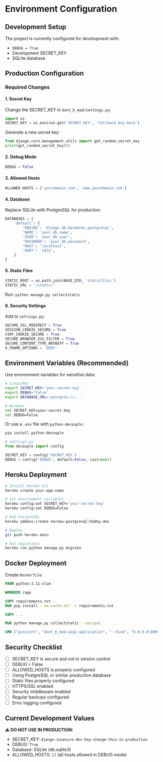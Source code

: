 # Environment Configuration

## Development Setup

The project is currently configured for development with:
- `DEBUG = True`
- Development SECRET_KEY
- SQLite database

## Production Configuration

### Required Changes

#### 1. Secret Key
Change the SECRET_KEY in `dont_b_mad/settings.py`:
```python
import os
SECRET_KEY = os.environ.get('SECRET_KEY', 'fallback-key-here')
```

Generate a new secret key:
```python
from django.core.management.utils import get_random_secret_key
print(get_random_secret_key())
```

#### 2. Debug Mode
```python
DEBUG = False
```

#### 3. Allowed Hosts
```python
ALLOWED_HOSTS = ['yourdomain.com', 'www.yourdomain.com']
```

#### 4. Database
Replace SQLite with PostgreSQL for production:
```python
DATABASES = {
    'default': {
        'ENGINE': 'django.db.backends.postgresql',
        'NAME': 'your_db_name',
        'USER': 'your_db_user',
        'PASSWORD': 'your_db_password',
        'HOST': 'localhost',
        'PORT': '5432',
    }
}
```

#### 5. Static Files
```python
STATIC_ROOT = os.path.join(BASE_DIR, 'staticfiles')
STATIC_URL = '/static/'
```

Run: `python manage.py collectstatic`

#### 6. Security Settings
Add to `settings.py`:
```python
SECURE_SSL_REDIRECT = True
SESSION_COOKIE_SECURE = True
CSRF_COOKIE_SECURE = True
SECURE_BROWSER_XSS_FILTER = True
SECURE_CONTENT_TYPE_NOSNIFF = True
X_FRAME_OPTIONS = 'DENY'
```

## Environment Variables (Recommended)

Use environment variables for sensitive data:

```bash
# Linux/Mac
export SECRET_KEY='your-secret-key'
export DEBUG='False'
export DATABASE_URL='postgres://...'

# Windows
set SECRET_KEY=your-secret-key
set DEBUG=False
```

Or use a `.env` file with `python-decouple`:

```bash
pip install python-decouple
```

```python
# settings.py
from decouple import config

SECRET_KEY = config('SECRET_KEY')
DEBUG = config('DEBUG', default=False, cast=bool)
```

## Heroku Deployment

```bash
# Install Heroku CLI
heroku create your-app-name

# Set environment variables
heroku config:set SECRET_KEY='your-secret-key'
heroku config:set DEBUG=False

# Add PostgreSQL
heroku addons:create heroku-postgresql:hobby-dev

# Deploy
git push heroku main

# Run migrations
heroku run python manage.py migrate
```

## Docker Deployment

Create `Dockerfile`:
```dockerfile
FROM python:3.11-slim

WORKDIR /app

COPY requirements.txt .
RUN pip install --no-cache-dir -r requirements.txt

COPY . .

RUN python manage.py collectstatic --noinput

CMD ["gunicorn", "dont_b_mad.wsgi:application", "--bind", "0.0.0.0:8000"]
```

## Security Checklist

- [ ] SECRET_KEY is secure and not in version control
- [ ] DEBUG = False
- [ ] ALLOWED_HOSTS is properly configured
- [ ] Using PostgreSQL or similar production database
- [ ] Static files properly configured
- [ ] HTTPS/SSL enabled
- [ ] Security middleware enabled
- [ ] Regular backups configured
- [ ] Error logging configured

## Current Development Values

⚠️ **DO NOT USE IN PRODUCTION:**
- SECRET_KEY: `django-insecure-dev-key-change-this-in-production`
- DEBUG: `True`
- Database: SQLite (db.sqlite3)
- ALLOWED_HOSTS: `[]` (all hosts allowed in DEBUG mode)

